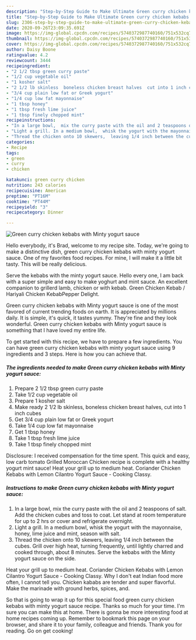 ```yaml
---
description: "Step-by-Step Guide to Make Ultimate Green curry chicken kebabs with Minty yogurt sauce"
title: "Step-by-Step Guide to Make Ultimate Green curry chicken kebabs with Minty yogurt sauce"
slug: 2306-step-by-step-guide-to-make-ultimate-green-curry-chicken-kebabs-with-minty-yogurt-sauce
date: 2020-09-26T23:09:35.691Z
image: https://img-global.cpcdn.com/recipes/5740372987740160/751x532cq70/green-curry-chicken-kebabs-with-minty-yogurt-sauce-recipe-main-photo.jpg
thumbnail: https://img-global.cpcdn.com/recipes/5740372987740160/751x532cq70/green-curry-chicken-kebabs-with-minty-yogurt-sauce-recipe-main-photo.jpg
cover: https://img-global.cpcdn.com/recipes/5740372987740160/751x532cq70/green-curry-chicken-kebabs-with-minty-yogurt-sauce-recipe-main-photo.jpg
author: Daisy Boone
ratingvalue: 4.2
reviewcount: 3444
recipeingredient:
- "2 1/2 tbsp green curry paste"
- "1/2 cup vegetable oil"
- "1 kosher salt"
- "2 1/2 lb skinless  boneless chicken breast halves  cut into 1 inch cubes"
- "3/4 cup plain low fat or Greek yogurt"
- "1/4 cup low fat mayonnaise"
- "1 tbsp honey"
- "1 tbsp fresh lime juice"
- "1 tbsp finely chopped mint"
recipeinstructions:
- "In a large bowl,  mix the curry paste with the oil and 2 teaspoons of salt.  Add the chicken cubes and toss to coat. Let stand at room temperature for up to 2 hrs or cover and refrigerate overnight."
- "Light a grill. In a medium bowl,  whisk the yogurt with the mayonnaise,  honey,  lime juice and mint, season with salt."
- "Thread the chicken onto 10 skewers,  leaving 1/4 inch between the cubes. Grill over high heat,  turning frequently, until lightly charred and cooked through,  about 8 minutes.  Serve the kebabs with the Minty yogurt sauce on the side."
categories:
- Recipe
tags:
- green
- curry
- chicken

katakunci: green curry chicken 
nutrition: 243 calories
recipecuisine: American
preptime: "PT16M"
cooktime: "PT44M"
recipeyield: "3"
recipecategory: Dinner

---
```



![Green curry chicken kebabs with Minty yogurt sauce](https://img-global.cpcdn.com/recipes/5740372987740160/751x532cq70/green-curry-chicken-kebabs-with-minty-yogurt-sauce-recipe-main-photo.jpg)

Hello everybody, it's Brad, welcome to my recipe site. Today, we're going to make a distinctive dish, green curry chicken kebabs with minty yogurt sauce. One of my favorites food recipes. For mine, I will make it a little bit tasty. This will be really delicious.

Serve the kebabs with the minty yogurt sauce. Hello every one, I am back with a super simple and easy to make yoghurt and mint sauce. An excellent companion to grillerd lamb, chicken or with kebab. Green Chicken Kebab / Hariyali Chicken KebabPepper Delight.

Green curry chicken kebabs with Minty yogurt sauce is one of the most favored of current trending foods on earth. It is appreciated by millions daily. It is simple, it's quick, it tastes yummy. They're fine and they look wonderful. Green curry chicken kebabs with Minty yogurt sauce is something that I have loved my entire life.


To get started with this recipe, we have to prepare a few ingredients. You can have green curry chicken kebabs with minty yogurt sauce using 9 ingredients and 3 steps. Here is how you can achieve that.

<!--inarticleads1-->

##### The ingredients needed to make Green curry chicken kebabs with Minty yogurt sauce:

1. Prepare 2 1/2 tbsp green curry paste
1. Take 1/2 cup vegetable oil
1. Prepare 1 kosher salt
1. Make ready 2 1/2 lb skinless,  boneless chicken breast halves,  cut into 1 inch cubes
1. Get 3/4 cup plain low fat or Greek yogurt
1. Take 1/4 cup low fat mayonnaise
1. Get 1 tbsp honey
1. Take 1 tbsp fresh lime juice
1. Take 1 tbsp finely chopped mint


Disclosure: I received compensation for the time spent. This quick and easy, low carb tomato Grilled Moroccan Chicken recipe is complete with a healthy yogurt mint sauce! Heat your grill up to medium heat. Coriander Chicken Kebabs with Lemon Cilantro Yogurt Sauce - Cooking Classy. 

<!--inarticleads2-->

##### Instructions to make Green curry chicken kebabs with Minty yogurt sauce:

1. In a large bowl,  mix the curry paste with the oil and 2 teaspoons of salt.  Add the chicken cubes and toss to coat. Let stand at room temperature for up to 2 hrs or cover and refrigerate overnight.
1. Light a grill. In a medium bowl,  whisk the yogurt with the mayonnaise,  honey,  lime juice and mint, season with salt.
1. Thread the chicken onto 10 skewers,  leaving 1/4 inch between the cubes. Grill over high heat,  turning frequently, until lightly charred and cooked through,  about 8 minutes.  Serve the kebabs with the Minty yogurt sauce on the side.


Heat your grill up to medium heat. Coriander Chicken Kebabs with Lemon Cilantro Yogurt Sauce - Cooking Classy. Why I don&#39;t eat Indian food more often, I cannot tell you. Chicken kababs are tender and super flavorful. Make the marinade with ground herbs, spices, and. 

So that is going to wrap it up for this special food green curry chicken kebabs with minty yogurt sauce recipe. Thanks so much for your time. I'm sure you can make this at home. There is gonna be more interesting food at home recipes coming up. Remember to bookmark this page on your browser, and share it to your family, colleague and friends. Thank you for reading. Go on get cooking!
